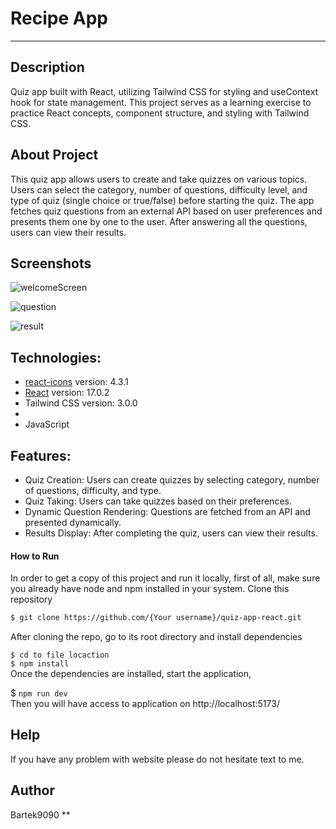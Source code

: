 # Recipe App

-------------------------
## Description
Quiz app built with React, utilizing Tailwind CSS for styling and useContext hook for state management. This project serves as a learning exercise to practice React concepts, component structure, and styling with Tailwind CSS.



## About Project 
This quiz app allows users to create and take quizzes on various topics. Users can select the category, number of questions, difficulty level, and type of quiz (single choice or true/false) before starting the quiz. The app fetches quiz questions from an external API based on user preferences and presents them one by one to the user. After answering all the questions, users can view their results.

## Screenshots

![welcomeScreen](https://github.com/Bartek9090/quiz-react/assets/80546803/236fb204-80ce-4c90-9559-c0306372483f)

![question](https://github.com/Bartek9090/quiz-react/assets/80546803/0c076730-dc0f-4d4e-99ad-855f1c068101)

![result](https://github.com/Bartek9090/quiz-react/assets/80546803/57a29190-514a-409d-8455-93b63adba153)




## Technologies:
* [react-icons](https://react-icons.github.io/react-icons/) version: 4.3.1
* [React](https://reactjs.org/) version: 17.0.2
* Tailwind CSS version: 3.0.0
* 
* JavaScript


## Features:
* Quiz Creation: Users can create quizzes by selecting category, number of questions, difficulty, and type.
* Quiz Taking: Users can take quizzes based on their preferences.
* Dynamic Question Rendering: Questions are fetched from an API and presented dynamically.
* Results Display: After completing the quiz, users can view their results.



#### How to Run
In order to get a copy of this project and run it locally, first of all, make sure you already have node and npm installed in your system.
Clone this repository

```bash
$ git clone https://github.com/{Your username}/quiz-app-react.git
```
After cloning the repo, go to its root directory and install dependencies

`$ cd to file locaction` </br>
`$ npm install` </br>
Once the dependencies are installed, start the application,

$ `npm run dev`</br>
Then you will have access to application on  http://localhost:5173/  

## Help
If you have any problem with website please do not hesitate text to me.

## Author
Bartek9090 
**

